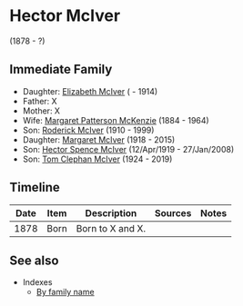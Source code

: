 ﻿---
layout: person
subject_key: i62168745
permalink: /people/i62168745
---

# Hector McIver
(1878 - ?)

## Immediate Family

* Daughter: [Elizabeth McIver](./@i80366022@-elizabeth-mciver-b-d1914.md) ( - 1914)
* Father: X
* Mother: X
* Wife: [Margaret Patterson McKenzie](./@i88610293@-margaret-patterson-mckenzie-b1884-d1964.md) (1884 - 1964)
* Son: [Roderick McIver](./@i90830540@-roderick-mciver-b1910-d1999.md) (1910 - 1999)
* Daughter: [Margaret McIver](./@i24380064@-margaret-mciver-b1918-d2015.md) (1918 - 2015)
* Son: [Hector Spence McIver](./@i34334364@-hector-spence-mciver-b1919-4-12-d2008-1-27.md) (12/Apr/1919 - 27/Jan/2008)
* Son: [Tom Clephan McIver](./@i74287888@-tom-clephan-mciver-b1924-d2019.md) (1924 - 2019)

## Timeline

Date | Item | Description | Sources | Notes
---|---|---|---|---
1878 | Born | Born to X and X. |  | 


## See also

- Indexes
  - [By family name](../index-by-family-name.md)

